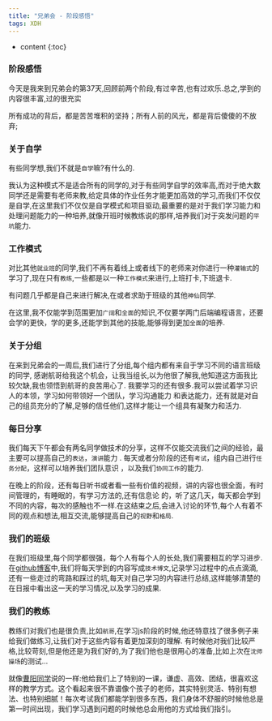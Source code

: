 ```yaml
---
title: "兄弟会 - 阶段感悟"
tags: XDH  
---
```


  




* content
{:toc}






### 阶段感悟

今天是我来到兄弟会的第37天,回顾前两个阶段,有过辛苦,也有过欢乐.总之,学到的内容很丰富,过的很充实

所有成功的背后，都是苦苦堆积的坚持；所有人前的风光，都是背后傻傻的不放弃;

### 关于自学

有些同学想,我们不就是`自学`嘛?有什么的.

我认为这种模式不是适合所有的同学的,对于有些同学自学的效率高,而对于绝大数同学还是需要有老师来教,给定具体的作业任务才能更加高效的学习,而我们不仅仅是自学,在这里我们不仅仅是自学模式和项目驱动,最重要的是对于我们学习能力和处理问题能力的一种培养,就像开班时候教练说的那样,培养我们对于突发问题的`平坑`能力.

### 工作模式
对比其他`就业班`的同学,我们不再有着线上或者线下的老师来对你进行一种`灌输式`的学习了,现在只有`教练`,一些都是以一种`工作模式`来进行,上班打卡,下班退卡.

有问题几乎都是自己来进行解决,在或者求助于班级的其他`神仙`同学.

在这里,我不仅能学到范围更加`广阔`和`全面`的知识,不仅要学两门后端编程语言，还要会学的更快，学的更多,还能学到其他的技能,能够得到更加`全面`的培养.

### 关于分组
在来到兄弟会的一周后,我们进行了分组,每个组内都有来自于学习不同的语言班级的同学,
感谢航哥给我这个机会，让我当组长,以为他很了解我,他知道这方面我比较欠缺,我也领悟到航哥的良苦用心了.
我要学习的还有很多.我可以尝试着学习识人的本领，学习如何带领好一个团队，学习沟通能力 和表达能力，还有就是对自己的组员充分的了解,足够的信任他们,这样才能让一个组具有凝聚力和活力.

### 每日分享
我们每天下午都会有两名同学做技术的分享，这样不仅能交流我们之间的经验，最主要可以提高自己的`表达`，`演讲`能力 .
每天或者分阶段的还有`考试`，组内自己进行`任务分配`，这样可以培养我们团队意识 ，以及我们`协同工作`的能力.

在晚上的阶段，还有每日听书或者看一些有价值的视频，讲的内容也很全面，有时间管理的，有睡眠的，有学习方法的,还有信息论 的，听了这几天，每天都会学到不同的内容，每次的感触也不一样.在这结束之后,会进入讨论的环节,每个人有着不同的观点和想法,相互交流,能够提高自己的`视野`和`格局`.

### 我们的班级

在我们班级里,每个同学都很强，每个人有每个人的长处,我们需要相互的学习进步.在[github博客](https://victorfengming.gitee.io/)中,我们将每天学到的内容写成`技术博文`,记录学习过程中的点点滴滴,还有一些走过的弯路和踩过的坑,每天对自己学习的内容进行总结,这样能够清楚的在日报中看出这一天的学习情况,以及学习的成果.

### 我们的教练

教练们对我们也是很负责,比如`航哥`,在学习js阶段的时候,他还特意找了很多例子来给我们做练习,让我们对于这些内容有着更加深刻的理解.
有时候他对我们比较严格,比较苛刻,但是他还是为我们好的,为了我们他也是很用心的准备,比如上次在`沈师操场`的测试...

就像[曹阳同学](https://caoyang7.github.io/)说的一样:他给我们上了特别的一课，谦虚、高效、团结，很喜欢这样的教学方式。这个看起来很不靠谱像个孩子的老师，其实特别灵活、特别有想法、也特别细腻！每次考试我们都能学到很多东西，我们身体不舒服的时候他总是第一时间出现，我们学习遇到问题的时候他总会用他的方式给我们指引。